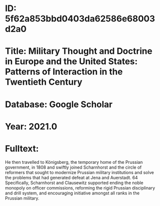 # ID: 5f62a853bbd0403da62586e68003d2a0
# Title: Military Thought and Doctrine in Europe and the United States: Patterns of Interaction in the Twentieth Century
# Database: Google Scholar
# Year: 2021.0
# Fulltext:
He then travelled to Königsberg, the temporary home of the Prussian government, in 1808 and swiftly joined Scharnhorst and the circle of reformers that sought to modernize Prussian military institutions and solve the problems that had generated defeat at Jena and Auerstadt.
64 Specifically, Scharnhorst and Clausewitz supported ending the noble monopoly on officer commissions, reforming the rigid Prussian disciplinary and drill system, and encouraging initiative amongst all ranks in the Prussian military.